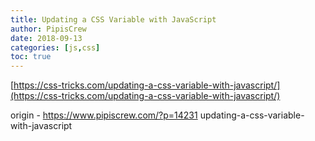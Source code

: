 ```yaml
---
title: Updating a CSS Variable with JavaScript
author: PipisCrew
date: 2018-09-13
categories: [js,css]
toc: true
---
```


[https://css-tricks.com/updating-a-css-variable-with-javascript/](https://css-tricks.com/updating-a-css-variable-with-javascript/)

origin - https://www.pipiscrew.com/?p=14231 updating-a-css-variable-with-javascript